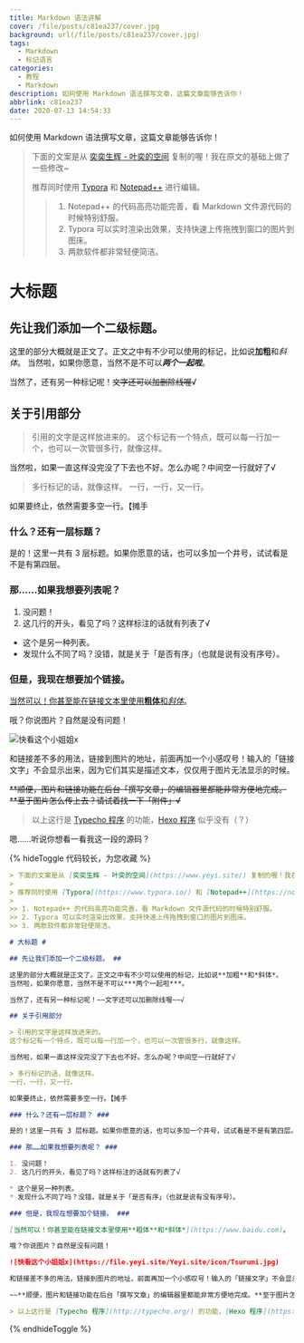 ```yaml
---
title: Markdown 语法讲解
cover: /file/posts/c81ea237/cover.jpg
background: url(/file/posts/c81ea237/cover.jpg)
tags:
  - Markdown
  - 标记语言
categories:
  - 教程
  - Markdown
description: 如何使用 Markdown 语法撰写文章，这篇文章能够告诉你！
abbrlink: c81ea237
date: 2020-07-13 14:54:33
---
```


如何使用 Markdown 语法撰写文章，这篇文章能够告诉你！

> 下面的文案是从 [奕奕生辉 - 叶奕的空间](https://www.yeyi.site/) 复制的喔！我在原文的基础上做了一些修改~
> 
> 推荐同时使用 [Typora](https://www.typora.io/) 和 [Notepad++](https://notepad-plus-plus.org/) 进行编辑。
> 
>> 1. Notepad++ 的代码高亮功能完善，看 Markdown 文件源代码的时候特别舒服。
>> 2. Typora 可以实时渲染出效果，支持快速上传拖拽到窗口的图片到图床。
>> 3. 两款软件都非常轻便简洁。

# 大标题 #

## 先让我们添加一个二级标题。 ##

这里的部分大概就是正文了。正文之中有不少可以使用的标记，比如说**加粗**和*斜体*。
当然啦，如果你愿意，当然不是不可以***两个一起啦***。

当然了，还有另一种标记呢！~~文字还可以加删除线喔~~√

## 关于引用部分

> 引用的文字是这样放进来的。
这个标记有一个特点，既可以每一行加一个，也可以一次管很多行，就像这样。

当然啦，如果一直这样没完没了下去也不好。怎么办呢？中间空一行就好了√

> 多行标记的话，就像这样。
一行，一行，又一行。

如果要终止，依然需要多空一行。【摊手

### 什么？还有一层标题？ ###

是的！这里一共有 3 层标题。如果你愿意的话，也可以多加一个井号，试试看是不是有第四层。

### 那……如果我想要列表呢？ ###

1. 没问题！
2. 这几行的开头，看见了吗？这样标注的话就有列表了√

* 这个是另一种列表。
* 发现什么不同了吗？没错，就是关于「是否有序」（也就是说有没有序号）。

### 但是，我现在想要加个链接。 ###

[当然可以！你甚至能在链接文本里使用**粗体**和*斜体*](https://www.baidu.com)。

哦？你说图片？自然是没有问题！

![快看这个小姐姐x](https://file.yeyi.site/Yeyi.site/icon/Tsurumi.jpg)

和链接差不多的用法，链接到图片的地址，前面再加一个小感叹号！输入的「链接文字」不会显示出来，因为它们其实是描述文本，仅仅用于图片无法显示的时候。

~~**顺便，图片和链接功能在后台「撰写文章」的编辑器里都能非常方便地完成。**至于图片怎么传上去？请试着找一下「附件」√~~

> 以上这行是 [Typecho 程序](http://typecho.org/) 的功能，[Hexo 程序](https://hexo.io/) 似乎没有（？）

嗯……听说你想看一看我这一段的源码？

{% hideToggle 代码较长，为您收藏 %}
```markdown
> 下面的文案是从 [奕奕生辉 - 叶奕的空间](https://www.yeyi.site/) 复制的喔！我在原文的基础上做了一些修改~
> 
> 推荐同时使用 [Typora](https://www.typora.io/) 和 [Notepad++](https://notepad-plus-plus.org/) 进行编辑。
> 
>> 1. Notepad++ 的代码高亮功能完善，看 Markdown 文件源代码的时候特别舒服。
>> 2. Typora 可以实时渲染出效果，支持快速上传拖拽到窗口的图片到图床。
>> 3. 两款软件都非常轻便简洁。

# 大标题 #

## 先让我们添加一个二级标题。 ##

这里的部分大概就是正文了。正文之中有不少可以使用的标记，比如说**加粗**和*斜体*。
当然啦，如果你愿意，当然不是不可以***两个一起啦***。

当然了，还有另一种标记呢！~~文字还可以加删除线喔~~√

## 关于引用部分

> 引用的文字是这样放进来的。
这个标记有一个特点，既可以每一行加一个，也可以一次管很多行，就像这样。

当然啦，如果一直这样没完没了下去也不好。怎么办呢？中间空一行就好了√

> 多行标记的话，就像这样。
一行，一行，又一行。

如果要终止，依然需要多空一行。【摊手

### 什么？还有一层标题？ ###

是的！这里一共有 3 层标题。如果你愿意的话，也可以多加一个井号，试试看是不是有第四层。

### 那……如果我想要列表呢？ ###

1. 没问题！
2. 这几行的开头，看见了吗？这样标注的话就有列表了√

* 这个是另一种列表。
* 发现什么不同了吗？没错，就是关于「是否有序」（也就是说有没有序号）。

### 但是，我现在想要加个链接。 ###

[当然可以！你甚至能在链接文本里使用**粗体**和*斜体*](https://www.baidu.com)。

哦？你说图片？自然是没有问题！

![快看这个小姐姐x](https://file.yeyi.site/Yeyi.site/icon/Tsurumi.jpg)

和链接差不多的用法，链接到图片的地址，前面再加一个小感叹号！输入的「链接文字」不会显示出来，因为它们其实是描述文本，仅仅用于图片无法显示的时候。

~~**顺便，图片和链接功能在后台「撰写文章」的编辑器里都能非常方便地完成。**至于图片怎么传上去？请试着找一下「附件」√~~

> 以上这行是 [Typecho 程序](http://typecho.org/) 的功能，[Hexo 程序](https://hexo.io/) 似乎没有（？）
```
{% endhideToggle %}